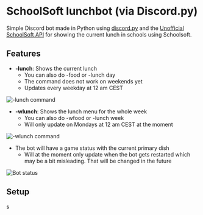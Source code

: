 # SchoolSoft lunchbot (via Discord.py)
Simple Discord bot made in Python using [discord.py](https://github.com/Rapptz/discord.py) and the [Unofficial SchoolSoft API](https://github.com/lnus/schoolsoft-api) for showing the current lunch in schools using Schoolsoft.



## Features
- **-lunch**: Shows the current lunch
  - You can also do -food or -lunch day
  - The command does not work on weekends yet
  - Updates every weekday at 12 am CEST

![-lunch command](https://media.discordapp.net/attachments/520168552687206400/576808899059908618/unknown.png)

- **-wlunch**: Shows the lunch menu for the whole week
  - You can also do -wfood or -lunch week
  - Will only update on Mondays at 12 am CEST at the moment
  
![-wlunch command](https://cdn.discordapp.com/attachments/520168552687206400/576808397832454184/unknown.png)

- The bot will have a game status with the current primary dish
  - Will at the moment only update when the bot gets restarted which may be a bit misleading. That will be changed in the future
  
![Bot status](https://cdn.discordapp.com/attachments/520168552687206400/576809571167764500/unknown.png)

## Setup
s
